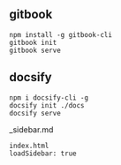 ## gitbook
```
npm install -g gitbook-cli
gitbook init
gitbook serve
```

## docsify
```
npm i docsify-cli -g
docsify init ./docs
docsify serve
```

_sidebar.md
```
index.html
loadSidebar: true
```